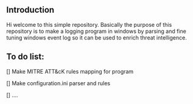 ## Introduction
Hi welcome to this simple repository. Basically the purpose of this repository is to make a logging program in windows by parsing and fine tuning windows event log so it can be used to enrich threat intelligence.
## To do list:
[] Make MITRE ATT&cK rules mapping for program

[] Make configuration.ini parser and rules

[] ....

